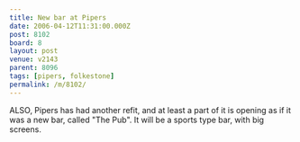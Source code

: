 ```yaml
---
title: New bar at Pipers
date: 2006-04-12T11:31:00.000Z
post: 8102
board: 8
layout: post
venue: v2143
parent: 8096
tags: [pipers, folkestone]
permalink: /m/8102/
---
```

ALSO, Pipers has had another refit, and at least a part of it is opening as if it was a new bar, called "The Pub". It will be a sports type bar, with big screens.
